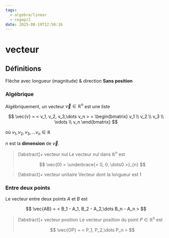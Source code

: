 ```yaml
---
tags:
  - algebra/linear
  - cegep/2
date: 2025-08-19T12:50:16
---
```


# vecteur

## Définitions

Flèche avec longueur (magnitude) & direction
**Sans position**

### Algébrique

Algébriquement, un vecteur $\vec{v}\in \mathbb{R}^n$ est une liste

$$
\vec{v} = < v_1, v_2, v_3,\dots v_n > = \begin{bmatrix}
v_1 \\
v_2 \\
v_3 \\
\vdots \\
v_n
\end{bmatrix}
$$

où $v_1, v_2, v_3,\dots v_n \in \mathbb{R}$

$n$ est la **dimension** de $\vec{v}$.

> [!abstract]+ vecteur nul
> Le vecteur nul dans $\mathbb{R}^n$ est
> 
> $$
> \vec{0} = \underbrace{< 0, 0, \dots0 >}_{n}
> $$

> [!abstract]+ vecteur unitaire
> Vecteur dont la longueur est 1

### Entre deux points

Le vecteur entre deux points $A$ et $B$ est

$$
\vec{AB} = < B_1 - A_1, B_2 - A_2,\dots B_n - A_n >
$$

> [!abstract]+ vecteur position
> Le vecteur position du point $P\in \mathbb{R}^n$ est
> 
> $$
> \vec{OP} = < P_1, P_2,\dots P_n >
> $$